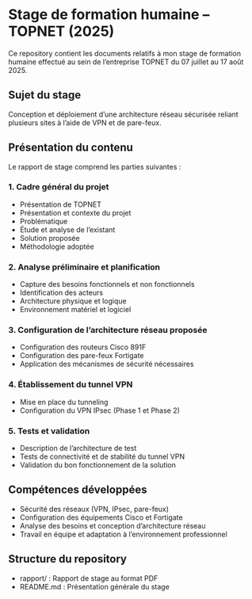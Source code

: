 # Stage de formation humaine – TOPNET (2025)

Ce repository contient les documents relatifs à mon stage de formation humaine effectué au sein de l’entreprise TOPNET du 07 juillet au 17 août 2025.

## Sujet du stage

Conception et déploiement d’une architecture réseau sécurisée reliant plusieurs sites à l’aide de VPN et de pare-feux.

## Présentation du contenu

Le rapport de stage comprend les parties suivantes :

### 1. Cadre général du projet
- Présentation de TOPNET  
- Présentation et contexte du projet  
- Problématique  
- Étude et analyse de l’existant  
- Solution proposée  
- Méthodologie adoptée  

### 2. Analyse préliminaire et planification
- Capture des besoins fonctionnels et non fonctionnels  
- Identification des acteurs  
- Architecture physique et logique  
- Environnement matériel et logiciel  

### 3. Configuration de l’architecture réseau proposée
- Configuration des routeurs Cisco 891F  
- Configuration des pare-feux Fortigate  
- Application des mécanismes de sécurité nécessaires  

### 4. Établissement du tunnel VPN
- Mise en place du tunneling  
- Configuration du VPN IPsec (Phase 1 et Phase 2)  

### 5. Tests et validation
- Description de l’architecture de test  
- Tests de connectivité et de stabilité du tunnel VPN  
- Validation du bon fonctionnement de la solution  

## Compétences développées
- Sécurité des réseaux (VPN, IPsec, pare-feux)  
- Configuration des équipements Cisco et Fortigate  
- Analyse des besoins et conception d’architecture réseau  
- Travail en équipe et adaptation à l’environnement professionnel  

## Structure du repository
- rapport/ : Rapport de stage au format PDF  
- README.md : Présentation générale du stage
